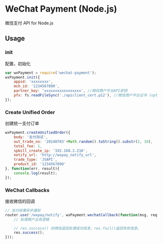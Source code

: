 # WeChat Payment  (Node.js)    
微信支付 API for Node.js


##  Usage

### init
配置，初始化

```javascript
var wxPayment = require('wechat-payment');
wxPayment.init({
	appid: 'xxxxxxxx',
	mch_id: '1234567890',
	partner_key: 'xxxxxxxxxxxxxxxxx', //微信商户平台API密钥
	pfx: fs.readFileSync('./apiclient_cert.p12'), //微信商户平台证书 (optional，部分API需要使用)
});
```

### Create Unified Order
创建统一支付订单

```javascript
wxPayment.createUnifiedOrder({
	body: '支付测试',
	out_trade_no: '20140703'+Math.random().toString().substr(2, 10),
	total_fee: 1,
	spbill_create_ip: '192.168.2.210',
	notify_url: 'http://wxpay_notify_url',
	trade_type: 'JSAPI',
	product_id: '1234567890'
}, function(err, result){
	console.log(result);
});
```


### WeChat Callbacks
接收微信的回调

```javascript
// 支付结果异步通知
router.use('/wxpay/notify', wxPayment.wechatCallback(function(msg, req, res, next){
	// 处理商户业务逻辑

    // res.success() 向微信返回处理成功信息，res.fail()返回失败信息。
    res.success();
}));
```
